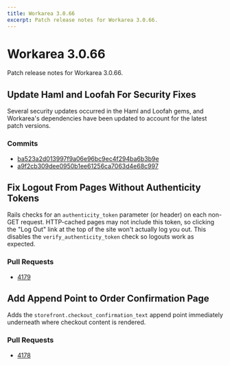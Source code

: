 ```yaml
---
title: Workarea 3.0.66
excerpt: Patch release notes for Workarea 3.0.66.
---
```


# Workarea 3.0.66

Patch release notes for Workarea 3.0.66.

## Update Haml and Loofah For Security Fixes

Several security updates occurred in the Haml and Loofah gems, and Workarea's
dependencies have been updated to account for the latest patch versions.

### Commits

- [ba523a2d013997f9a06e96bc9ec4f294ba6b3b9e](https://stash.tools.weblinc.com/projects/WL/repos/workarea/commits/ba523a2d013997f9a06e96bc9ec4f294ba6b3b9e)
- [a9f2cb309dee0950b1ee61256ca7063d4e68c997](https://stash.tools.weblinc.com/projects/WL/repos/workarea/commits/a9f2cb309dee0950b1ee61256ca7063d4e68c997)

## Fix Logout From Pages Without Authenticity Tokens

Rails checks for an `authenticity_token` parameter (or header) on each non-GET
request. HTTP-cached pages may not include this token, so clicking the "Log
Out" link at the top of the site won't actually log you out. This disables the
`verify_authenticity_token` check so logouts work as expected.

### Pull Requests

- [4179](https://stash.tools.weblinc.com/projects/WL/repos/workarea/pull-requests/4179/overview)

## Add Append Point to Order Confirmation Page

Adds the `storefront.checkout_confirmation_text` append point immediately
underneath where checkout content is rendered.

### Pull Requests

- [4178](https://stash.tools.weblinc.com/projects/WL/repos/workarea/pull-requests/4178/overview)
